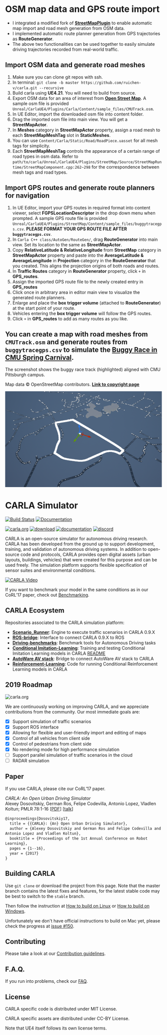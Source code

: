 OSM map data and GPS route import
============================
* I integrated a modified fork of [**StreetMapPlugin**](https://github.com/ue4plugins/StreetMap) to enable automatic map import and road mesh generation from OSM data.
* I implemented automatic route planner generation from GPS trajectories as **RouteGenerator**.
* The above two functionalities can be used together to easily simulate driving trajectories recorded from real-world traffic.
  
## Import OSM data and generate road meshes

1. Make sure you can clone git repos with ssh.
2. In terminal: `git clone -b master https://github.com/ruichen-v/carla.git --recursive`
3. Build carla using **UE4.21**. You will need to build from source.
4. Export OSM data for an area of interest from [**Open Street Map**](https://www.openstreetmap.org/#map=5/38.007/-95.844). A sample osm file is provided `Unreal/CarlaUE4/Plugins/Carla/Content/sample_files/CMUTrack.osm`.
5. In UE Editor, import the downloaded osm file into content folder.
6. Drag the imported osm file into main view. You will get a **StreetMapActor**.
7. In **Meshes** category in **StreetMapActor** property, assign a road mesh to each **StreetMapMeshTag** slot in **StaticMeshes**.
8. You can use `Content/Carla/Static/Road/RoadPiece.uasset` for all mesh tags for simplicity.
9. Each **StreetMapMeshTag** controls the appearance of a certain range of road types in osm data. Refer to `path/to/carla/Unreal/CarlaUE4/Plugins/StreetMap/Source/StreetMapRuntime/StreetMapComponent.cpp:262~298` for the correspondence between mesh tags and road types.


## Import GPS routes and generate route planners for navigation

1. In UE Editor, import your GPS routes in required format into content viewer, select **FGPSLocationDescriptor** in the drop down menu when prompted. A sample GPS route file is provided `Unreal/CarlaUE4/Plugins/StreetMap/Content/sample_files/buggytracegps.csv`. **PLEASE FORMAT YOUR GPS ROUTE FILE AFTER `buggytracegps.csv`**.
2. In `Carla C++ class/AutoGen/RouteGen/`, drag **RouteGenerator** into main view. Set its location to the same as **StreetMapActor**.
3. Copy **RelativeLatitude & RelativeLongitude** from **StreetMap** category in **StreetMapActor** property and paste into the **AverageLatitude & AverageLongitude** in **Projection** category in the **RouteGenerator** that you created. This aligns the projection origins of both roads and routes.
4. In **Traffic Routes** category in **RouteGenerator** property, click `+` in **GPS_routes**.
5. Assign the imported GPS route file to the newly created entry in **GPS_routes**
6. Click once in arbitrary area in editor main view to visualize the generated route planners.
7. Enlarge and place the **box trigger volume** (attached to **RouteGenerator**) at the start point of your route.
8. Vehicles entering the **box trigger volume** will follow the GPS routes.
9. Click `+` in **GPS_routes** to add as many routes as you like.

## You can create a map with road meshes from `CMUTrack.osm` and generate routes from `buggytracegps.csv` to simulate the [**Buggy Race in CMU Spring Carnival**](https://www.springcarnival.org/buggy.shtml).

The screenshot shows the buggy race track (highlighted) aligned with CMU Pittsburgh campus.

Map data © OpenStreetMap contributors. [**Link to copyright page**](https://www.openstreetmap.org/copyright)

![Sample Usage](Docs/img/CMUBuggyRace.png "Buggy Race in CMU Spring Carnival")


CARLA Simulator
===============

[![Build Status](https://travis-ci.org/carla-simulator/carla.svg?branch=master)](https://travis-ci.org/carla-simulator/carla)
[![Documentation](https://readthedocs.org/projects/carla/badge/?version=latest)](http://carla.readthedocs.io)


[![carla.org](Docs/img/btn/web.png)](http://carla.org)
[![download](Docs/img/btn/download.png)](https://github.com/carla-simulator/carla/blob/master/Docs/download.md)
[![documentation](Docs/img/btn/docs.png)](http://carla.readthedocs.io)
[![discord](Docs/img/btn/chat.png)](https://discord.gg/8kqACuC)
<!-- [![forum](Docs/img/btn/forum.png)](link here) -->

CARLA is an open-source simulator for autonomous driving research. CARLA has
been developed from the ground up to support development, training, and
validation of autonomous driving systems. In addition to open-source code
and protocols, CARLA provides open digital assets (urban layouts, buildings,
vehicles) that were created for this purpose and can be used freely. The
simulation platform supports flexible specification of sensor suites and
environmental conditions.

[![CARLA Video](Docs/img/video_thumbnail.png)](https://www.youtube.com/watch?v=BjH-pFGlZ0M)

If you want to benchmark your model in the same conditions as in our CoRL’17
paper, check out
[Benchmarking](https://github.com/carla-simulator/driving-benchmarks).


## CARLA Ecosystem
Repositories associated to the CARLA simulation platform:

* [**Scenario_Runner**](https://github.com/carla-simulator/scenario_runner): Engine to execute traffic scenarios in CARLA 0.9.X
* [**ROS-bridge**](https://github.com/carla-simulator/ros-bridge): Interface to connect CARLA 0.9.X to ROS
* [**Driving-benchmarks**](https://github.com/carla-simulator/driving-benchmarks): Benchmark tools for Autonomous Driving tasks
* [**Conditional Imitation-Learning**](https://github.com/felipecode/coiltraine): Training and testing Conditional Imitation Learning models in CARLA [README](https://github.com/felipecode/coiltraine/blob/master/docs/view_agents.md)
* [**AutoWare AV stack**](https://github.com/carla-simulator/carla-autoware): Bridge to connect AutoWare AV stack to CARLA
* [**Reinforcement-Learning**](https://github.com/carla-simulator/reinforcement-learning): Code for running Conditional Reinforcement Learning models in CARLA

2019 Roadmap
-------
![carla.org](Docs/img/carla_timeline.png "CARLA Road Map")

We are continuously working on improving CARLA, and we appreciate contributions
from the community. Our most immediate goals are:

- [x] Support simulation of traffic scenarios 
- [x] Support ROS interface
- [x] Allowing for flexible and user-friendly import and editing of maps
- [x] Control of all vehicles from client side
- [x] Control of pedestrians from client side
- [x] No rendering mode for high performance simulation
- [ ] Support parallel simulation of traffic scenarios in the cloud
- [ ] RADAR simulation

Paper
-----

If you use CARLA, please cite our CoRL’17 paper.

_CARLA: An Open Urban Driving Simulator_<br>Alexey Dosovitskiy, German Ros,
Felipe Codevilla, Antonio Lopez, Vladlen Koltun; PMLR 78:1-16
[[PDF](http://proceedings.mlr.press/v78/dosovitskiy17a/dosovitskiy17a.pdf)]
[[talk](https://www.youtube.com/watch?v=xfyK03MEZ9Q&feature=youtu.be&t=2h44m30s)]


```
@inproceedings{Dosovitskiy17,
  title = {{CARLA}: {An} Open Urban Driving Simulator},
  author = {Alexey Dosovitskiy and German Ros and Felipe Codevilla and Antonio Lopez and Vladlen Koltun},
  booktitle = {Proceedings of the 1st Annual Conference on Robot Learning},
  pages = {1--16},
  year = {2017}
}
```

Building CARLA
--------------

Use `git clone` or download the project from this page. Note that the master
branch contains the latest fixes and features, for the latest stable code may be
best to switch to the `stable` branch.

Then follow the instruction at [How to build on Linux][buildlinuxlink] or
[How to build on Windows][buildwindowslink].

Unfortunately we don't have official instructions to build on Mac yet, please
check the progress at [issue #150][issue150].

[buildlinuxlink]: http://carla.readthedocs.io/en/latest/how_to_build_on_linux
[buildwindowslink]: http://carla.readthedocs.io/en/latest/how_to_build_on_windows
[issue150]: https://github.com/carla-simulator/carla/issues/150

Contributing
------------

Please take a look at our [Contribution guidelines][contriblink].

[contriblink]: http://carla.readthedocs.io/en/latest/CONTRIBUTING

F.A.Q.
------

If you run into problems, check our
[FAQ](http://carla.readthedocs.io/en/latest/faq/).

License
-------

CARLA specific code is distributed under MIT License.

CARLA specific assets are distributed under CC-BY License.

Note that UE4 itself follows its own license terms.
